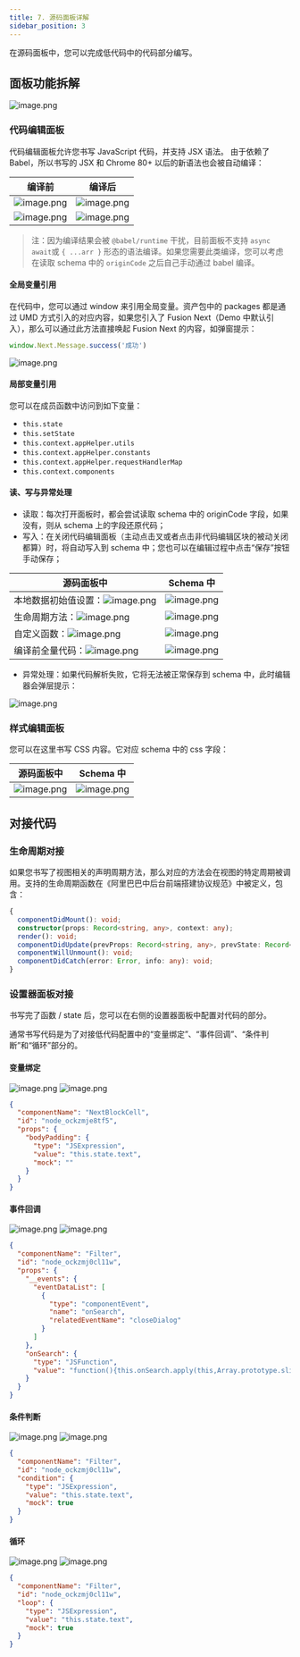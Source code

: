 ```yaml
---
title: 7. 源码面板详解
sidebar_position: 3
---
```

在源码面板中，您可以完成低代码中的代码部分编写。

## 面板功能拆解

![image.png](https://img.alicdn.com/imgextra/i4/O1CN01pRxmmD1agTBVwCO5x_!!6000000003359-2-tps-2502-1740.png)

### 代码编辑面板

代码编辑面板允许您书写 JavaScript 代码，并支持 JSX 语法。
由于依赖了 Babel，所以书写的 JSX 和 Chrome 80+ 以后的新语法也会被自动编译：

| 编译前 | 编译后 |
| --- | --- |
| ![image.png](https://img.alicdn.com/imgextra/i4/O1CN01xI9RVX1yV46HbW02H_!!6000000006583-2-tps-670-190.png) | ![image.png](https://img.alicdn.com/imgextra/i1/O1CN012exYQL1y37wKM7VFT_!!6000000006522-2-tps-2094-110.png) |
| ![image.png](https://img.alicdn.com/imgextra/i4/O1CN01pK2rPi1lhLij4m3o7_!!6000000004850-2-tps-434-120.png) | ![image.png](https://img.alicdn.com/imgextra/i2/O1CN01ti4n9m1ihOupktQow_!!6000000004444-2-tps-2536-120.png) |


> 注：因为编译结果会被 `@babel/runtime` 干扰，目前面板不支持 `async await`或 `{ ...arr }` 形态的语法编译。如果您需要此类编译，您可以考虑在读取 schema 中的 `originCode` 之后自己手动通过 babel 编译。


#### 全局变量引用

在代码中，您可以通过 window 来引用全局变量。资产包中的 packages 都是通过 UMD 方式引入的对应内容，如果您引入了 Fusion Next（Demo 中默认引入），那么可以通过此方法直接唤起 Fusion Next 的内容，如弹窗提示：
```typescript
window.Next.Message.success('成功')
```
![image.png](https://img.alicdn.com/imgextra/i1/O1CN01Fxjd801p4eigEBpb6_!!6000000005307-2-tps-238-114.png)

#### 局部变量引用

您可以在成员函数中访问到如下变量：

- `this.state`
- `this.setState`
- `this.context.appHelper.utils`
- `this.context.appHelper.constants`
- `this.context.appHelper.requestHandlerMap`
- `this.context.components`

#### 读、写与异常处理

- 读取：每次打开面板时，都会尝试读取 schema 中的 originCode 字段，如果没有，则从 schema 上的字段还原代码；
- 写入：在关闭代码编辑面板（主动点击叉或者点击非代码编辑区块的被动关闭都算）时，将自动写入到 schema 中；您也可以在编辑过程中点击“保存”按钮手动保存；

| 源码面板中 | Schema 中 |
| --- | --- |
| 本地数据初始值设置：![image.png](https://img.alicdn.com/imgextra/i4/O1CN01V6iaTY1gVNHi7gQfK_!!6000000004147-2-tps-370-146.png) | ![image.png](https://img.alicdn.com/imgextra/i2/O1CN010rhIPa268BEfGmzO6_!!6000000007616-2-tps-2098-826.png) |
| 生命周期方法：![image.png](https://img.alicdn.com/imgextra/i4/O1CN010Y1TxV1QOvrVLRUjD_!!6000000001967-2-tps-478-260.png) | ![image.png](https://img.alicdn.com/imgextra/i3/O1CN01pbJzVQ1VSfAL7Lh8G_!!6000000002652-2-tps-2010-836.png) |
| 自定义函数：![image.png](https://img.alicdn.com/imgextra/i4/O1CN01S2gjFk1CU3fm61eiD_!!6000000000083-2-tps-660-642.png) | ![image.png](https://img.alicdn.com/imgextra/i2/O1CN01X35YxU1GUkjj1YWVj_!!6000000000626-2-tps-1862-822.png) |
| 编译前全量代码：![image.png](https://img.alicdn.com/imgextra/i2/O1CN01sbiK9N1kc1Uxp1OHY_!!6000000004703-2-tps-762-1122.png) | ![image.png](https://img.alicdn.com/imgextra/i3/O1CN01adKSg61QXAzRjQ4bm_!!6000000001985-2-tps-1906-796.png) |


- 异常处理：如果代码解析失败，它将无法被正常保存到 schema 中，此时编辑器会弹层提示：

![image.png](https://img.alicdn.com/imgextra/i4/O1CN01aSzh8o26rWRu6zXFE_!!6000000007715-2-tps-3068-1638.png)

### 样式编辑面板

您可以在这里书写 CSS 内容。它对应 schema 中的 css 字段：

| 源码面板中 | Schema 中 |
| --- | --- |
| ![image.png](https://img.alicdn.com/imgextra/i2/O1CN01cuWt4L27fRcW5WIP9_!!6000000007824-2-tps-634-388.png) | ![image.png](https://img.alicdn.com/imgextra/i4/O1CN01Edu7Gy1MzKsb2iss8_!!6000000001505-2-tps-1646-582.png) |


## 对接代码

### 生命周期对接
如果您书写了视图相关的声明周期方法，那么对应的方法会在视图的特定周期被调用。支持的生命周期函数在《阿里巴巴中后台前端搭建协议规范》中被定义，包含：
```typescript
{
  componentDidMount(): void;
  constructor(props: Record<string, any>, context: any);
  render(): void;
  componentDidUpdate(prevProps: Record<string, any>, prevState: Record<string, any>, snapshot: Record<string, any>): void;
  componentWillUnmount(): void;
  componentDidCatch(error: Error, info: any): void;
}
```

### 设置器面板对接

书写完了函数 / state 后，您可以在右侧的设置器面板中配置对代码的部分。

通常书写代码是为了对接低代码配置中的“变量绑定”、“事件回调”、“条件判断”和“循环”部分的。

#### 变量绑定
![image.png](https://img.alicdn.com/imgextra/i2/O1CN01wcgwOI1wOXDtgfrgD_!!6000000006298-2-tps-2738-1464.png)
![image.png](https://img.alicdn.com/imgextra/i4/O1CN01GYVAw41FlrvEyFcCO_!!6000000000528-2-tps-1528-1166.png)
```json
{
  "componentName": "NextBlockCell",
  "id": "node_ockzmje8tf5",
  "props": {
    "bodyPadding": {
      "type": "JSExpression",
      "value": "this.state.text",
      "mock": ""
    }
  }
}
```


#### 事件回调
![image.png](https://img.alicdn.com/imgextra/i1/O1CN01B0tvgw1O6x58dbbIb_!!6000000001657-2-tps-2734-1452.png)
![image.png](https://img.alicdn.com/imgextra/i1/O1CN01sD9g2n1tQQ0OjQkcY_!!6000000005896-2-tps-1670-1162.png)
```json
{
  "componentName": "Filter",
  "id": "node_ockzmj0cl11w",
  "props": {
    "__events": {
      "eventDataList": [
        {
          "type": "componentEvent",
          "name": "onSearch",
          "relatedEventName": "closeDialog"
        }
      ]
    },
    "onSearch": {
      "type": "JSFunction",
      "value": "function(){this.onSearch.apply(this,Array.prototype.slice.call(arguments).concat([])) }"
    }
  }
}
```

#### 条件判断
![image.png](https://img.alicdn.com/imgextra/i2/O1CN01zXqec823EBaCutOY2_!!6000000007223-2-tps-2738-1452.png)
![image.png](https://img.alicdn.com/imgextra/i2/O1CN01Ze3snL24BGfuRIMCl_!!6000000007352-2-tps-1528-1166.png)
```json
{
  "componentName": "Filter",
  "id": "node_ockzmj0cl11w",
  "condition": {
    "type": "JSExpression",
    "value": "this.state.text",
    "mock": true
  }
}
```

#### 循环
![image.png](https://img.alicdn.com/imgextra/i2/O1CN01Kbj6XP297fe0BvhKz_!!6000000008021-2-tps-2746-1460.png)
![image.png](https://img.alicdn.com/imgextra/i1/O1CN018Ogesd1qnN0IOKRDZ_!!6000000005540-2-tps-1528-1166.png)
```json
{
  "componentName": "Filter",
  "id": "node_ockzmj0cl11w",
  "loop": {
    "type": "JSExpression",
    "value": "this.state.text",
    "mock": true
  }
}
```
